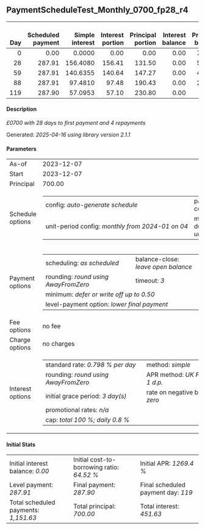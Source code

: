 <h2>PaymentScheduleTest_Monthly_0700_fp28_r4</h2>
<table>
    <thead style="vertical-align: bottom;">
        <th style="text-align: right;">Day</th>
        <th style="text-align: right;">Scheduled payment</th>
        <th style="text-align: right;">Simple interest</th>
        <th style="text-align: right;">Interest portion</th>
        <th style="text-align: right;">Principal portion</th>
        <th style="text-align: right;">Interest balance</th>
        <th style="text-align: right;">Principal balance</th>
        <th style="text-align: right;">Total simple interest</th>
        <th style="text-align: right;">Total interest</th>
        <th style="text-align: right;">Total principal</th>
    </thead>
    <tr style="text-align: right;">
        <td class="ci00">0</td>
        <td class="ci01" style="white-space: nowrap;">0.00</td>
        <td class="ci02">0.0000</td>
        <td class="ci03">0.00</td>
        <td class="ci04">0.00</td>
        <td class="ci05">0.00</td>
        <td class="ci06">700.00</td>
        <td class="ci07">0.0000</td>
        <td class="ci08">0.00</td>
        <td class="ci09">0.00</td>
    </tr>
    <tr style="text-align: right;">
        <td class="ci00">28</td>
        <td class="ci01" style="white-space: nowrap;">287.91</td>
        <td class="ci02">156.4080</td>
        <td class="ci03">156.41</td>
        <td class="ci04">131.50</td>
        <td class="ci05">0.00</td>
        <td class="ci06">568.50</td>
        <td class="ci07">156.4080</td>
        <td class="ci08">156.41</td>
        <td class="ci09">131.50</td>
    </tr>
    <tr style="text-align: right;">
        <td class="ci00">59</td>
        <td class="ci01" style="white-space: nowrap;">287.91</td>
        <td class="ci02">140.6355</td>
        <td class="ci03">140.64</td>
        <td class="ci04">147.27</td>
        <td class="ci05">0.00</td>
        <td class="ci06">421.23</td>
        <td class="ci07">297.0435</td>
        <td class="ci08">297.05</td>
        <td class="ci09">278.77</td>
    </tr>
    <tr style="text-align: right;">
        <td class="ci00">88</td>
        <td class="ci01" style="white-space: nowrap;">287.91</td>
        <td class="ci02">97.4810</td>
        <td class="ci03">97.48</td>
        <td class="ci04">190.43</td>
        <td class="ci05">0.00</td>
        <td class="ci06">230.80</td>
        <td class="ci07">394.5246</td>
        <td class="ci08">394.53</td>
        <td class="ci09">469.20</td>
    </tr>
    <tr style="text-align: right;">
        <td class="ci00">119</td>
        <td class="ci01" style="white-space: nowrap;">287.90</td>
        <td class="ci02">57.0953</td>
        <td class="ci03">57.10</td>
        <td class="ci04">230.80</td>
        <td class="ci05">0.00</td>
        <td class="ci06">0.00</td>
        <td class="ci07">451.6199</td>
        <td class="ci08">451.63</td>
        <td class="ci09">700.00</td>
    </tr>
</table>
<h4>Description</h4>
<p><i>£0700 with 28 days to first payment and 4 repayments</i></p>
<p>Generated: <i>2025-04-16 using library version 2.1.1</i></p>
<h4>Parameters</h4>
<table>
    <tr>
        <td>As-of</td>
        <td>2023-12-07</td>
    </tr>
    <tr>
        <td>Start</td>
        <td>2023-12-07</td>
    </tr>
    <tr>
        <td>Principal</td>
        <td>700.00</td>
    </tr>
    <tr>
        <td>Schedule options</td>
        <td>
            <table>
                <tr>
                    <td>config: <i>auto-generate schedule</i></td>
                    <td>payment count: <i>4</i></td>
                </tr>
                <tr>
                    <td style="white-space: nowrap;">unit-period config: <i>monthly from 2024-01 on 04</i></td>
                    <td>max duration: <i>unlimited</i></td>
                </tr>
            </table>
        </td>
    </tr>
    <tr>
        <td>Payment options</td>
        <td>
            <table>
                <tr>
                    <td>scheduling: <i>as scheduled</i></td>
                    <td>balance-close: <i>leave&nbsp;open&nbsp;balance</i></td>
                </tr>
                <tr>
                    <td>rounding: <i>round using AwayFromZero</i></td>
                    <td>timeout: <i>3</i></td>
                </tr>
                <tr>
                    <td colspan='2'>minimum: <i>defer&nbsp;or&nbsp;write&nbsp;off&nbsp;up&nbsp;to&nbsp;0.50</i></td>
                </tr>
                <tr>
                    <td colspan='2'>level-payment option: <i>lower&nbsp;final&nbsp;payment</i></td>
                </tr>
            </table>
        </td>
    </tr>
    <tr>
        <td>Fee options</td>
        <td>no fee
        </td>
    </tr>
    <tr>
        <td>Charge options</td>
        <td>no charges
        </td>
    </tr>
    <tr>
        <td>Interest options</td>
        <td>
            <table>
                <tr>
                    <td>standard rate: <i>0.798 % per day</i></td>
                    <td>method: <i>simple</i></td>
                </tr>
                <tr>
                    <td>rounding: <i>round using AwayFromZero</i></td>
                    <td>APR method: <i>UK FCA to 1 d.p.</i></td>
                </tr>
                <tr>
                    <td>initial grace period: <i>3 day(s)</i></td>
                    <td>rate on negative balance: <i>zero</i></td>
                </tr>
                <tr>
                    <td colspan="2">promotional rates: <i><i>n/a</i></i></td>
                </tr>
                <tr>
                    <td colspan="2">cap: <i>total 100 %; daily 0.8 %</td>
                </tr>
            </table>
        </td>
    </tr>
</table>
<h4>Initial Stats</h4>
<table>
    <tr>
        <td>Initial interest balance: <i>0.00</i></td>
        <td>Initial cost-to-borrowing ratio: <i>64.52 %</i></td>
        <td>Initial APR: <i>1269.4 %</i></td>
    </tr>
    <tr>
        <td>Level payment: <i>287.91</i></td>
        <td>Final payment: <i>287.90</i></td>
        <td>Final scheduled payment day: <i>119</i></td>
    </tr>
    <tr>
        <td>Total scheduled payments: <i>1,151.63</i></td>
        <td>Total principal: <i>700.00</i></td>
        <td>Total interest: <i>451.63</i></td>
    </tr>
</table>
